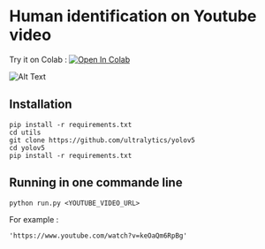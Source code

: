 # Human identification on Youtube video

Try it on Colab :
[![Open In Colab](https://colab.research.google.com/assets/colab-badge.svg)](https://colab.research.google.com/drive/1FBlC3xPjrTSEu6oSGYDrD-r3bhHUb36f?usp=sharing)

![Alt Text](https://github.com/anisayari/faceHIDEE/blob/master/run.gif?raw=true)


## Installation
```
pip install -r requirements.txt
cd utils
git clone https://github.com/ultralytics/yolov5
cd yolov5
pip install -r requirements.txt
```

## Running in one commande line
```
python run.py <YOUTUBE_VIDEO_URL>
```

For example :
```
'https://www.youtube.com/watch?v=keOaQm6RpBg'
```